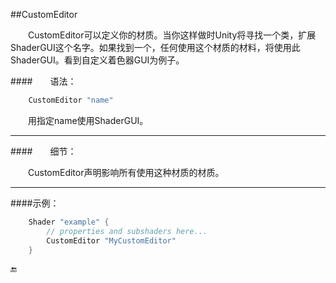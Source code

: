 
##CustomEditor

&emsp;&emsp;CustomEditor可以定义你的材质。当你这样做时Unity将寻找一个类，扩展ShaderGUI这个名字。如果找到一个，任何使用这个材质的材料，将使用此ShaderGUI。看到自定义着色器GUI为例子。

####&emsp;&emsp;语法：
```csharp
    CustomEditor "name"
```

&emsp;&emsp;用指定name使用ShaderGUI。

---
####&emsp;&emsp;细节：

&emsp;&emsp;CustomEditor声明影响所有使用这种材质的材质。

---

####示例：
```csharp
    Shader "example" {
        // properties and subshaders here...
        CustomEditor "MyCustomEditor"
    }
```

🔚
